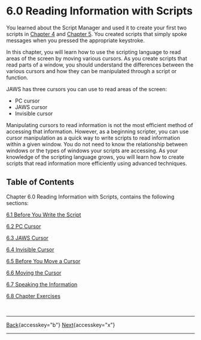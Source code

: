 # 6.0 Reading Information with Scripts

You learned about the Script Manager and used it to create your first
two scripts in [Chapter 4](04-0_TheScriptManager.htm) and [Chapter
5](05-0_CreatingScripts.htm). You created scripts that simply spoke
messages when you pressed the appropriate keystroke.

In this chapter, you will learn how to use the scripting language to
read areas of the screen by moving various cursors. As you create
scripts that read parts of a window, you should understand the
differences between the various cursors and how they can be manipulated
through a script or function.

JAWS has three cursors you can use to read areas of the screen:

- PC cursor
- JAWS cursor
- Invisible cursor

Manipulating cursors to read information is not the most efficient
method of accessing that information. However, as a beginning scripter,
you can use cursor manipulation as a quick way to write scripts to read
information within a given window. You do not need to know the
relationship between windows or the types of windows your scripts are
accessing. As your knowledge of the scripting language grows, you will
learn how to create scripts that read information more efficiently using
advanced techniques.

## Table of Contents

Chapter 6.0 Reading Information with Scripts, contains the following
sections:

[6.1 Before You Write the Script](06-1_BeforeYouWriteTheScript.htm)

[6.2 PC Cursor](06-2_PCCursor.htm)

[6.3 JAWS Cursor](06-3_JAWSCursor.htm)

[6.4 Invisible Cursor](06-4_InvisibleCursor.htm)

[6.5 Before You Move a Cursor](06-5_BeforeYouMoveACursor.htm)

[6.6 Moving the Cursor](06-6_MovingTheCursor.htm)

[6.7 Speaking the Information](06-7_SpeakingTheInformation.htm)

[6.8 Chapter Exercises](06-8_ChapterExercises.htm)

 

  ---------------------------------------------------------- -- ---------------------------------------------------------
  [Back](javascript:window.history.go(-1);){accesskey="b"}      [Next](06-1_BeforeYouWriteTheScript.htm){accesskey="x"}
  ---------------------------------------------------------- -- ---------------------------------------------------------

